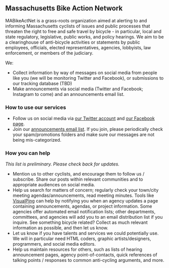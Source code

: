 ## Massachusetts Bike Action Network

MABikeActNet is a grass-roots organization aimed at alerting to and informing Massachusetts cyclists of issues and public processes that threaten the right to free and safe travel by bicycle - in particular, local and state regulatory, legislative, public works, and policy hearings. We aim to be a clearinghouse of anti-bicycle activities or statements by public employees, officials, elected representatives, agencies, lobbyists, law enforcement, or members of the judiciary.

We:

- Collect information by way of messages on social media from people like you (we will be monitoring Twitter and Facebook), or submissions to our tracking database (TBD)
- Make announcements via social media (Twitter and Facebook; Instagram to come) and an announcements email list.


### How to use our services

- Follow us on social media via [our Twitter account](https://twitter.com/MABikeActNet) and [our Facebook page](https://www.facebook.com/MABikeActNet/).
- Join our [announcements email list](https://groups.google.com/forum/#!forum/mabikeactnet). If you join, please periodically check your spam/promotions folders and make sure our messages are not being mis-categorized.

### How you can help

_This list is preliminary. Please check back for updates._

- Mention us to other cyclists, and encourage them to follow us / subscribe. Share our posts within relevant communities and to appropriate audiences on social media.
- Help us search for matters of concern; regularly check your town/city meeting agendas/announcements, read meeting minutes. Tools like [VisualPing](https://visualping.io/) can help by notifying you when an agency updates a page containing announcements, agendas, or project information. Some agencies offer automated email notification lists; other departments, committees, and agencies will add you to an email distribution list if you inquire. See something bicycle related? Collect as much relevant information as possible, and then let us know.
- Let us know if you have talents and services we could potentially use. We will in particular need HTML coders, graphic artists/designers, programmers, and social media editors.
- Help us maintain resources for others, such as lists of hearing announcement pages, agency point-of-contacts, quick references of talking points / responses to common anti-cycling arguments, and more.
